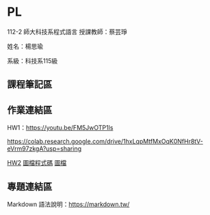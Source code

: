 # PL
112-2 師大科技系程式語言
授課教師：蔡芸琤

姓名：楊思瑜

系級：科技系115級

## 課程筆記區
## 作業連結區
HW1：https://youtu.be/FM5JwOTP1ls

https://colab.research.google.com/drive/1hxLqpMtfMxOqK0NfHr8tV-eVrm97zkgA?usp=sharing

[HW2](https://github.com/szuyu830/PL/blob/5e7863a6588eb9968860b9b934cbc822d042a876/HW2/HW2.ipynb)
[圖檔程式碼](https://github.com/szuyu830/PL/blob/506e58e6405c65bb6091e41e8796665f87b67d3f/HW2/file.py)
[圖檔](https://github.com/szuyu830/PL/blob/eaef843573cffe14419b44d527a350db86a14954/HW2/taiwanesename.com.png)



## 專題連結區

Markdown 語法說明：https://markdown.tw/

